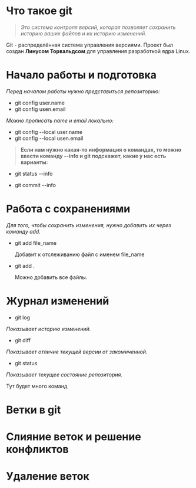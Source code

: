 # Что такое git

> *Это система контроля версий, которая позволяет сохранить историю ваших файлов и их историю изменений.*

Git - распределённая система управления версиями. Проект был создан **Линусом Торвальдсом** для управления разработкой ядра Linux. 

# Начало работы и подготовка 

*Перед началом работы нужно представиться репозиторию:*
* git config user.name
* git config usen.email

*Можно прописать name и email локально:*
* git config --local user.name
* git config --local usen.email

>**Если нам нужно какая-то информация о командах, то можно ввести команду --info и git подскажет, какие у нас есть варианты:**

* git status --info

* git commit --info

# Работа с сохранениями

*Для того, чтобы сохранить изменения, нужно добавить их через команду add.*

* git add file_name

    Добавит к отслеживанию файл с именем file_name

* git add .

    Можно добавить все файлы. 

# Журнал изменений

* git log

*Показывает историю изменений.*

* git diff

*Показывает отличие текущей версии от закомиченной.*

* git status

*Показывает текущее состояние репозитория.*

Тут будет много команд

# Ветки в git 

# Слияние веток и решение конфликтов 

# Удаление веток